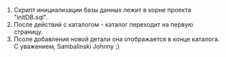 1. Скрипт инициализации базы данных лежит в корне проекта "initDB.sql".
2. После действий с каталогом - каталог переходит на первую страницу.
3. Псоле добавления новой детали она отображается в конце каталога.
																	С уважением, Sambalinski Johnny ;)